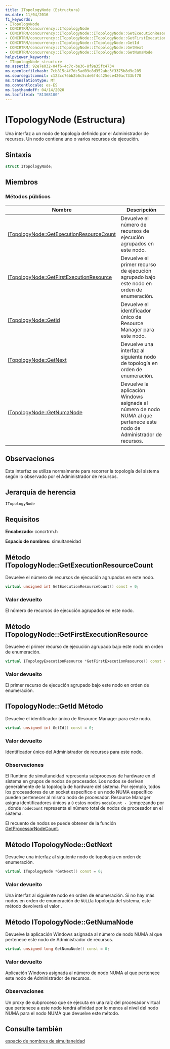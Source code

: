 ```yaml
---
title: ITopologyNode (Estructura)
ms.date: 11/04/2016
f1_keywords:
- ITopologyNode
- CONCRTRM/concurrency::ITopologyNode
- CONCRTRM/concurrency::ITopologyNode::ITopologyNode::GetExecutionResourceCount
- CONCRTRM/concurrency::ITopologyNode::ITopologyNode::GetFirstExecutionResource
- CONCRTRM/concurrency::ITopologyNode::ITopologyNode::GetId
- CONCRTRM/concurrency::ITopologyNode::ITopologyNode::GetNext
- CONCRTRM/concurrency::ITopologyNode::ITopologyNode::GetNumaNode
helpviewer_keywords:
- ITopologyNode structure
ms.assetid: 92e7e032-04f6-4c7c-be36-8f9a35fc4734
ms.openlocfilehash: 7cb815c4f7dc5ad09e8d352abc3f3375b8d9e205
ms.sourcegitcommit: c123cc76bb2b6c5cde6f4c425ece420ac733bf70
ms.translationtype: MT
ms.contentlocale: es-ES
ms.lasthandoff: 04/14/2020
ms.locfileid: "81368100"
---
```

# <a name="itopologynode-structure"></a>ITopologyNode (Estructura)

Una interfaz a un nodo de topología definido por el Administrador de recursos. Un nodo contiene uno o varios recursos de ejecución.

## <a name="syntax"></a>Sintaxis

```cpp
struct ITopologyNode;
```

## <a name="members"></a>Miembros

### <a name="public-methods"></a>Métodos públicos

|Nombre|Descripción|
|----------|-----------------|
|[ITopologyNode::GetExecutionResourceCount](#getexecutionresourcecount)|Devuelve el número de recursos de ejecución agrupados en este nodo.|
|[ITopologyNode::GetFirstExecutionResource](#getfirstexecutionresource)|Devuelve el primer recurso de ejecución agrupado bajo este nodo en orden de enumeración.|
|[ITopologyNode::GetId](#getid)|Devuelve el identificador único de Resource Manager para este nodo.|
|[ITopologyNode::GetNext](#getnext)|Devuelve una interfaz al siguiente nodo de topología en orden de enumeración.|
|[ITopologyNode::GetNumaNode](#getnumanode)|Devuelve la aplicación Windows asignada al número de nodo NUMA al que pertenece este nodo de Administrador de recursos.|

## <a name="remarks"></a>Observaciones

Esta interfaz se utiliza normalmente para recorrer la topología del sistema según lo observado por el Administrador de recursos.

## <a name="inheritance-hierarchy"></a>Jerarquía de herencia

`ITopologyNode`

## <a name="requirements"></a>Requisitos

**Encabezado:** concrtrm.h

**Espacio de nombres:** simultaneidad

## <a name="itopologynodegetexecutionresourcecount-method"></a><a name="getexecutionresourcecount"></a>Método ITopologyNode::GetExecutionResourceCount

Devuelve el número de recursos de ejecución agrupados en este nodo.

```cpp
virtual unsigned int GetExecutionResourceCount() const = 0;
```

### <a name="return-value"></a>Valor devuelto

El número de recursos de ejecución agrupados en este nodo.

## <a name="itopologynodegetfirstexecutionresource-method"></a><a name="getfirstexecutionresource"></a>Método ITopologyNode::GetFirstExecutionResource

Devuelve el primer recurso de ejecución agrupado bajo este nodo en orden de enumeración.

```cpp
virtual ITopologyExecutionResource *GetFirstExecutionResource() const = 0;
```

### <a name="return-value"></a>Valor devuelto

El primer recurso de ejecución agrupado bajo este nodo en orden de enumeración.

## <a name="itopologynodegetid-method"></a><a name="getid"></a>ITopologyNode::GetId Método

Devuelve el identificador único de Resource Manager para este nodo.

```cpp
virtual unsigned int GetId() const = 0;
```

### <a name="return-value"></a>Valor devuelto

Identificador único del Administrador de recursos para este nodo.

### <a name="remarks"></a>Observaciones

El Runtime de simultaneidad representa subprocesos de hardware en el sistema en grupos de nodos de procesador. Los nodos se derivan generalmente de la topología de hardware del sistema. Por ejemplo, todos los procesadores de un socket específico o un nodo NUMA específico pueden pertenecer al mismo nodo de procesador. Resource Manager asigna identificadores únicos a `0` estos nodos `nodeCount - 1`empezando por , donde `nodeCount` representa el número total de nodos de procesador en el sistema.

El recuento de nodos se puede obtener de la función [GetProcessorNodeCount](concurrency-namespace-functions.md).

## <a name="itopologynodegetnext-method"></a><a name="getnext"></a>Método ITopologyNode::GetNext

Devuelve una interfaz al siguiente nodo de topología en orden de enumeración.

```cpp
virtual ITopologyNode *GetNext() const = 0;
```

### <a name="return-value"></a>Valor devuelto

Una interfaz al siguiente nodo en orden de enumeración. Si no hay más nodos en orden de enumeración de `NULL`la topología del sistema, este método devolverá el valor .

## <a name="itopologynodegetnumanode-method"></a><a name="getnumanode"></a>Método ITopologyNode::GetNumaNode

Devuelve la aplicación Windows asignada al número de nodo NUMA al que pertenece este nodo de Administrador de recursos.

```cpp
virtual unsigned long GetNumaNode() const = 0;
```

### <a name="return-value"></a>Valor devuelto

Aplicación Windows asignada al número de nodo NUMA al que pertenece este nodo de Administrador de recursos.

### <a name="remarks"></a>Observaciones

Un proxy de subproceso que se ejecuta en una raíz del procesador virtual que pertenece a este nodo tendrá afinidad por lo menos al nivel del nodo NUMA para el nodo NUMA que devuelve este método.

## <a name="see-also"></a>Consulte también

[espacio de nombres de simultaneidad](concurrency-namespace.md)
